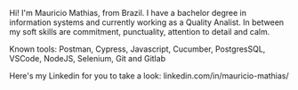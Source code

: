 Hi! I'm Mauricio Mathias, from Brazil. I have a bachelor degree in information systems and currently working as a Quality Analist.
In between my soft skills are commitment, punctuality, attention to detail and calm.

Known tools:
Postman,
Cypress,
Javascript,
Cucumber,
PostgresSQL,
VSCode,
NodeJS,
Selenium,
Git and
Gitlab

Here's my Linkedin for you to take a look: linkedin.com/in/mauricio-mathias/
